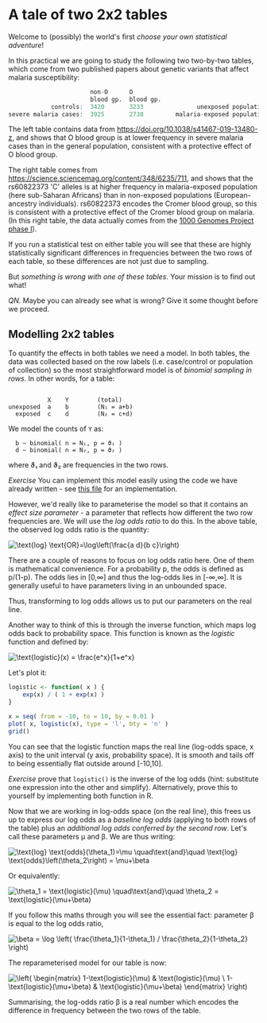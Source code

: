 # A tale of two 2x2 tables

Welcome to (possibly) the world's first *choose your own statistical adventure*!

In this practical we are going to study the following two two-by-two tables, which come from two
published papers about genetic variants that affect malaria susceptibility:

```R
                       non-O      O                                          rs60822373   rs60822373
                       blood gp.  blood gp.                                  G allele     C allele
            controls:  3420       3233               unexposed populations:  1965         1
severe malaria cases:  3925       2738         malaria-exposed populations:  707          17
```

The left table contains data from <https://doi.org/10.1038/s41467-019-13480-z>, and shows that O blood group is at
lower frequency in severe malaria cases than in the general population, consistent with a protective effect of O blood
group.

The right table comes from <https://science.sciencemag.org/content/348/6235/711>, and shows that the rs60822373 'C'
alleles is at higher frequency in malaria-exposed population (here sub-Saharan Africans) than in non-exposed
populations (European-ancestry individuals). rs60822373 encodes the Cromer blood group, so this is consistent with a
protective effect of the Cromer blood group on malaria. (In this right table, the data actually comes from the [1000
Genomes Project phase I](http://www.nature.com/nature/journal/v491/n7422/full/nature11632.html)).

If you run a statistical test on either table you will see that these are highly statistically significant differences
in frequencies between the two rows of each table, so these differences are not just due to sampling.

But *something is wrong with one of these tables*.  Your mission is to find out what!

*QN*.  Maybe you can already see what is wrong?  Give it some thought before we proceed.

## Modelling 2x2 tables

To quantify the effects in both tables we need a model. In both tables, the data was collected based on the row labels
(i.e. case/control or population of collection) so the most straightforward model is of *binomial sampling in rows*.
In other words, for a table:
```

           X    Y        (total)
unexposed  a    b        (N₁ = a+b)
  exposed  c    d        (N₂ = c+d)
```
We model the counts of `Y` as:
```  
  b ~ binomial( n = N₁, p = ϑ₁ )
  d ~ binomial( n = N₂, p = ϑ₂ )
```
where ϑ₁ and ϑ₂ are frequencies in the two rows.

*Exercise* You can implement this model easily using the code we have already written - see [this file](../loglikelihoods/table.ll.R) for an implementation.

However, we'd really like to parameterise the model so that it contains an *effect size parameter* - a parameter that
reflects how different the two row frequencies are.  We will use the *log odds ratio* to do this.  In the above table, the observed log odds ratio is the quantity:

![\text{log} \text{OR}=\log\left(\frac{a d}{b c}\right)](https://render.githubusercontent.com/render/math?math=%5Cdisplaystyle+%5Ctext%7Blog%7D+%5Ctext%7BOR%7D%3D%5Clog%5Cleft%28%5Cfrac%7Ba+d%7D%7Bb+c%7D%5Cright%29)

There are a couple of reasons to focus on log odds ratio here.  One of them is mathematical convenience.  For a probability p, the odds is defined as p/(1-p).  The odds lies in [0,∞] and thus the log-odds lies in [-∞,∞].  It is generally useful to have parameters living in an unbounded space.

Thus, transforming to log odds allows us to put our parameters on the real line.

Another way to think of this is through the inverse function, which maps log odds back to probability space.  This function is known as the *logistic* function and defined by:

![\text{logistic}(x) = \frac{e^x}{1+e^x}](https://render.githubusercontent.com/render/math?math=%5Cdisplaystyle+%5Ctext%7Blogistic%7D%28x%29+%3D+%5Cfrac%7Be%5Ex%7D%7B1%2Be%5Ex%7D)

Let's plot it:
```R
logistic <- function( x ) {
	exp(x) / ( 1 + exp(x) )
}

x = seq( from = -10, to = 10, by = 0.01 )
plot( x, logistic(x), type = 'l', bty = 'n' )
grid()
```

You can see that the logistic function maps the real line (log-odds space, x axis) to the unit interval (y axis, probability space).  It is smooth and tails off to being essentially flat outside around [-10,10].

*Exercise* prove that `logistic()` is the inverse of the log odds (hint: substitute one expression into the other and simplify). Alternatively, prove this to yourself by implementing both function in R.

Now that we are working in log-odds space (on the real line), this frees us up to express our log odds as a *baseline log odds* (applying to both rows of the table) plus an *additional log odds conferred by the second row*.  Let's call these parameters μ and β.  We are thus writing:

![\text{log} \text{odds}(\theta_1)=\mu
\quad\text{and}\quad
\text{log} \text{odds}\left(\theta_2\right) = \mu+\beta
](https://render.githubusercontent.com/render/math?math=%5Cdisplaystyle+%5Ctext%7Blog%7D+%5Ctext%7Bodds%7D%28%5Ctheta_1%29%3D%5Cmu%0A%5Cquad%5Ctext%7Band%7D%5Cquad%0A%5Ctext%7Blog%7D+%5Ctext%7Bodds%7D%5Cleft%28%5Ctheta_2%5Cright%29+%3D+%5Cmu%2B%5Cbeta%0A)

Or equivalently:

![\theta_1 = \text{logistic}(\mu)
\quad\text{and}\quad
\theta_2 = \text{logistic}(\mu+\beta)
](https://render.githubusercontent.com/render/math?math=%5Cdisplaystyle+%5Ctheta_1+%3D+%5Ctext%7Blogistic%7D%28%5Cmu%29%0A%5Cquad%5Ctext%7Band%7D%5Cquad%0A%5Ctheta_2+%3D+%5Ctext%7Blogistic%7D%28%5Cmu%2B%5Cbeta%29%0A)

If you follow this maths through you will see the essential fact: parameter β is equal to the log odds ratio, 

![\beta = \log \left(
\frac{\theta_1}{1-\theta_1}
/
\frac{\theta_2}{1-\theta_2}
\right)
](https://render.githubusercontent.com/render/math?math=%5Cdisplaystyle+%5Cbeta+%3D+%5Clog+%5Cleft%28%0A%5Cfrac%7B%5Ctheta_1%7D%7B1-%5Ctheta_1%7D%0A%2F%0A%5Cfrac%7B%5Ctheta_2%7D%7B1-%5Ctheta_2%7D%0A%5Cright%29%0A)

The reparameterised model for our table is now:

![\left(
\begin{matrix}
1-\text{logistic}(\mu) & \text{logistic}(\mu) \\
1-\text{logistic}(\mu+\beta) & \text{logistic}(\mu+\beta)
\end{matrix}
\right)](https://render.githubusercontent.com/render/math?math=%5Cdisplaystyle+%5Cleft%28%0A%5Cbegin%7Bmatrix%7D%0A1-%5Ctext%7Blogistic%7D%28%5Cmu%29+%26+%5Ctext%7Blogistic%7D%28%5Cmu%29+%5C%5C%0A1-%5Ctext%7Blogistic%7D%28%5Cmu%2B%5Cbeta%29+%26+%5Ctext%7Blogistic%7D%28%5Cmu%2B%5Cbeta%29%0A%5Cend%7Bmatrix%7D%0A%5Cright%29)

Summarising, the log-odds ratio β is a real number which encodes the difference in frequency between the two rows of the table.

